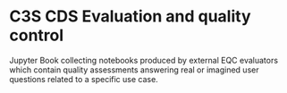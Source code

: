 # C3S CDS Evaluation and quality control

Jupyter Book collecting notebooks produced by external EQC evaluators which contain quality assessments answering real or imagined user questions related to a specific use case.
